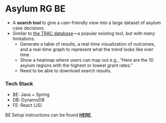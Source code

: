 # Asylum RG BE

- A **search tool** to give a user-friendly view into a large dataset of asylum case decisions.
- Similar to [the TRAC database](https://trac.syr.edu/phptools/immigration/asylum/)—a popular existing tool, but with many limitations.
    - Generate a table of results, a real-time visualization of outcomes, and a real-time graph to represent what the trend looks like over time.
    - Show a heatmap where users can map out e.g., “Here are the 10 asylum regions with the highest or lowest grant rates.”
    - Need to be able to download search results.

### Tech Stack

- BE: Java + Spring
- DB: DynamoDB
- FE: React (JS)

BE Setup instructions can be found [**HERE**](https://www.notion.so/bloomtech/BE-Local-Setup-794f197185c046ccb9e2e9f073268cbe).